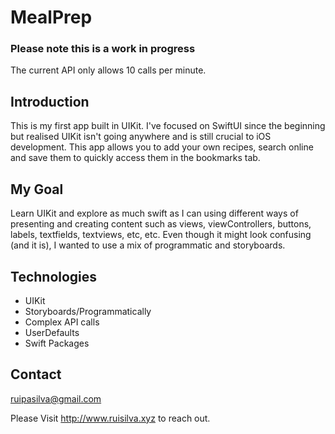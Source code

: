 # MealPrep

### **Please note this is a work in progress**

The current API only allows 10 calls per minute.


## Introduction

This is my first app built in UIKit. I've focused on SwiftUI since the beginning but realised UIKit isn't going anywhere and is still crucial to iOS development.
This app allows you to add your own recipes, search online and save them to quickly access them in the bookmarks tab.

## My Goal

Learn UIKit and explore as much swift as I can using different ways of presenting and creating content such as views, viewControllers, buttons, labels, textfields, textviews, etc, etc. Even though it might look confusing (and it is), I wanted to use a mix of programmatic and storyboards.

## Technologies

* UIKit
* Storyboards/Programmatically 
* Complex API calls
* UserDefaults
* Swift Packages

## Contact

ruipasilva@gmail.com

Please Visit http://www.ruisilva.xyz to reach out.

